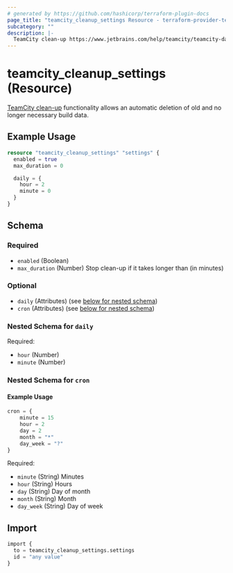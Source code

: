 ```yaml
---
# generated by https://github.com/hashicorp/terraform-plugin-docs
page_title: "teamcity_cleanup_settings Resource - terraform-provider-teamcity"
subcategory: ""
description: |-
  TeamCity clean-up https://www.jetbrains.com/help/teamcity/teamcity-data-clean-up.html functionality allows an automatic deletion of old and no longer necessary build data.
---
```


# teamcity_cleanup_settings (Resource)

[TeamCity clean-up](https://www.jetbrains.com/help/teamcity/teamcity-data-clean-up.html) functionality allows an automatic deletion of old and no longer necessary build data.

## Example Usage

```terraform
resource "teamcity_cleanup_settings" "settings" {
  enabled = true
  max_duration = 0

  daily = {
    hour = 2
    minute = 0
  }
}
```

## Schema

### Required

- `enabled` (Boolean)
- `max_duration` (Number) Stop clean-up if it takes longer than (in minutes)

### Optional

- `daily` (Attributes) (see [below for nested schema](#nestedatt--daily))
- `cron` (Attributes) (see [below for nested schema](#nestedatt--cron))

<a id="nestedatt--daily"></a>
### Nested Schema for `daily`

Required:

- `hour` (Number)
- `minute` (Number)

<a id="nestedatt--cron"></a>
### Nested Schema for `cron`

#### Example Usage

```terraform
cron = {
    minute = 15
    hour = 2
    day = 2
    month = "*"
    day_week = "?"
}
```

Required:

- `minute` (String) Minutes
- `hour` (String) Hours
- `day` (String) Day of month
- `month` (String) Month
- `day_week` (String) Day of week

## Import

```terraform
import {
  to = teamcity_cleanup_settings.settings
  id = "any value"
}
```
